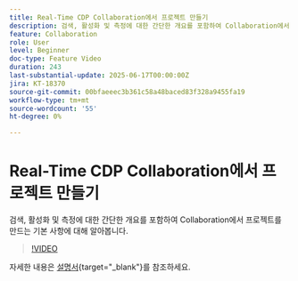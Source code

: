 ```yaml
---
title: Real-Time CDP Collaboration에서 프로젝트 만들기
description: 검색, 활성화 및 측정에 대한 간단한 개요를 포함하여 Collaboration에서 프로젝트를 만드는 기본 사항에 대해 알아봅니다.
feature: Collaboration
role: User
level: Beginner
doc-type: Feature Video
duration: 243
last-substantial-update: 2025-06-17T00:00:00Z
jira: KT-18370
source-git-commit: 00bfaeeec3b361c58a48baced83f328a9455fa19
workflow-type: tm+mt
source-wordcount: '55'
ht-degree: 0%

---
```



# Real-Time CDP Collaboration에서 프로젝트 만들기

검색, 활성화 및 측정에 대한 간단한 개요를 포함하여 Collaboration에서 프로젝트를 만드는 기본 사항에 대해 알아봅니다.

>[!VIDEO](https://video.tv.adobe.com/v/3464033/?learn=on&enablevpops)

자세한 내용은 [설명서](https://experienceleague.adobe.com/ko/docs/real-time-cdp-collaboration/using/collaborate/manage-projects){target="_blank"}를 참조하세요.
